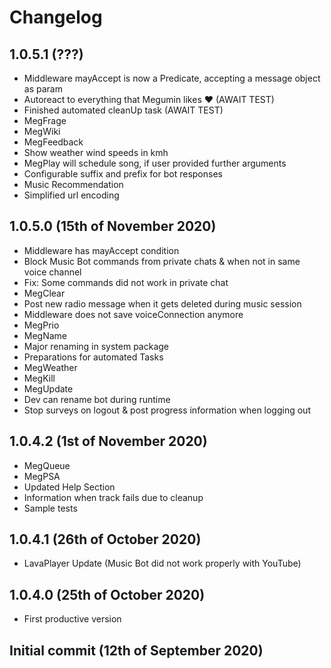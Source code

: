 # Changelog

## 1.0.5.1 (???)
- Middleware mayAccept is now a Predicate, accepting a message object as param
- Autoreact to everything that Megumin likes :heart: (AWAIT TEST)
- Finished automated cleanUp task (AWAIT TEST)
- MegFrage
- MegWiki
- MegFeedback
- Show weather wind speeds in kmh
- MegPlay will schedule song, if user provided further arguments
- Configurable suffix and prefix for bot responses
- Music Recommendation
- Simplified url encoding
## 1.0.5.0 (15th of November 2020)
- Middleware has mayAccept condition
- Block Music Bot commands from private chats & when not in same voice channel
- Fix: Some commands did not work in private chat
- MegClear
- Post new radio message when it gets deleted during music session
- Middleware does not save voiceConnection anymore
- MegPrio
- MegName
- Major renaming in system package
- Preparations for automated Tasks
- MegWeather
- MegKill
- MegUpdate
- Dev can rename bot during runtime
- Stop surveys on logout & post progress information when logging out
## 1.0.4.2 (1st of November 2020)
- MegQueue
- MegPSA
- Updated Help Section
- Information when track fails due to cleanup
- Sample tests
## 1.0.4.1 (26th of October 2020)
- LavaPlayer Update (Music Bot did not work properly with YouTube)
## 1.0.4.0 (25th of October 2020)
- First productive version
## Initial commit (12th of September 2020)
